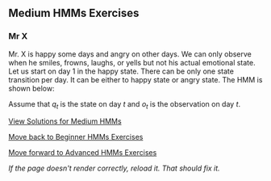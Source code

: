 ## Medium HMMs Exercises

### Mr X
Mr. X is happy some days and angry on other days. We can only observe when he smiles, frowns, laughs, or yells but not his actual emotional state. Let us start on day 1 in the happy state. There can be only one state transition per day. It can be either to happy state or angry state. The HMM is shown below:

Assume that $q_t$ is the state on day $t$ and $o_t$ is the observation on day $t$.

[View Solutions for Medium HMMs](https://github.com/UMdecisionsupport/DecisionSupport2023/blob/main/HMMs/Solutions/Medium_Solutions.md)

[Move back to Beginner HMMs Exercises](https://github.com/UMdecisionsupport/DecisionSupport2023/blob/main/HMMs/Beginner.md)

[Move forward to Advanced HMMs Exercises](https://github.com/UMdecisionsupport/DecisionSupport2023/blob/main/HMMs/Advanced.md)

*If the page doesn't render correctly, reload it. That should fix it.*
